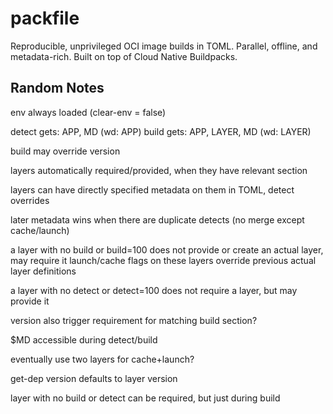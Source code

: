 # packfile

Reproducible, unprivileged OCI image builds in TOML. Parallel, offline, and metadata-rich. Built on top of Cloud Native Buildpacks.

## Random Notes

env always loaded (clear-env = false)

detect gets: APP, MD (wd: APP)
build gets: APP, LAYER, MD (wd: LAYER)

build may override version

layers automatically required/provided, when they have relevant section

layers can have directly specified metadata on them in TOML, detect overrides

later metadata wins when there are duplicate detects (no merge except cache/launch)

a layer with no build or build=100 does not provide or create an actual layer, may require it
launch/cache flags on these layers override previous actual layer definitions

a layer with no detect or detect=100 does not require a layer, but may provide it

version also trigger requirement for matching build section?

$MD accessible during detect/build

eventually use two layers for cache+launch?

get-dep version defaults to layer version

layer with no build or detect can be required, but just during build